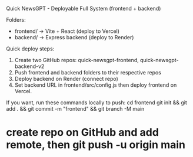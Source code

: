 Quick NewsGPT - Deployable Full System (frontend + backend)

Folders:
- frontend/  -> Vite + React (deploy to Vercel)
- backend/   -> Express backend (deploy to Render)

Quick deploy steps:
1) Create two GitHub repos: quick-newsgpt-frontend, quick-newsgpt-backend-v2
2) Push frontend and backend folders to their respective repos
3) Deploy backend on Render (connect repo)
4) Set backend URL in frontend/src/config.js then deploy frontend on Vercel.

If you want, run these commands locally to push:
cd frontend
git init && git add . && git commit -m "frontend" && git branch -M main
# create repo on GitHub and add remote, then git push -u origin main
